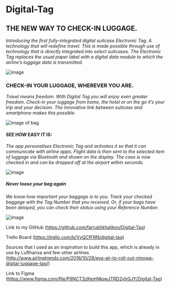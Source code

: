 # **Digital-Tag**

## **THE NEW WAY TO CHECK-IN LUGGAGE.**


_Introducing the first fully-integrated digital suitcase Electronic Tag. A technology that will redefine travel. This is made possible through use of technology that is directly integrated into select suitcases. The Electronic Tag replaces the usual paper label with a digital data module to which the airline’s luggage data is transmitted._


![image](https://s.aolcdn.com/hss/storage/midas/bf1e8146670a18bc80eb077741b7fe32/204047106/rimowa-electronic-tag-lede.jpg)

### **CHECK-IN YOUR LUGGAGE, WHEREVER YOU ARE.**


_Travel means freedom. With Digital Tag you will enjoy even greater freedom. Check-in your luggage from home, the hotel or on the go it’s your trip and your decision. The innovative link between suitcase and smartphone makes this possible._


![image of bag](https://i.ytimg.com/vi/sQHiai6J0OI/maxresdefault.jpg)

#### **SEE HOW EASY IT IS:**


_The app personalises Electronic Tag and activates it so that it can communicate with airline apps. Flight data is then sent to the selected item of luggage via Bluetooth and shown on the display. The case is now checked in and can be dropped off at the airport within seconds._


![image](http://www.blackbeltmonkey.com/wp-content/uploads/2017/01/2.jpg)

##### **Never loose your bag again**


_We know how important your baggage is to you. Track your checked baggage with the Tag Number that you received. Or, if your bags have been delayed, you can check their status using your Reference Number._


![image](https://www.ideapoke.com/ipimages/core/webimages/trendimages/40892/RIMOWA-Electronic-Tag-Topas_Smartphone-1024x768.jpg)



Link to my GitHub (https://github.com/farrukhkhalikov/Digital-Tag)

Trello Board (https://trello.com/b/VvQCfFRN/digital-tag)

Sources that I used as an inspiration to build this app, which is already in use by Lufthansa and few other airlines (http://www.airlinetrends.com/2016/10/28/eva-air-to-roll-out-rimowa-digital-luggage-tag/)

Link to Figma (https://www.figma.com/file/P9NCT3zKemNkpeJTRD2yhGJY/Digital-Tag)

